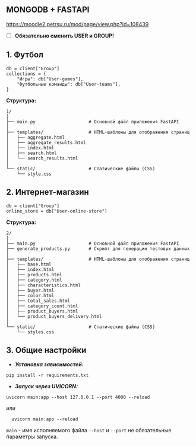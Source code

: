 ﻿## **MONGODB + FASTAPI**

https://moodle2.petrsu.ru/mod/page/view.php?id=108439
 - [ ] **Обязательно сменить USER и GROUP!**

## **1. Футбол**

```
db = client["Group"]  
collections = {  
    "Игры": db["User-games"],  
    "Футбольные команды": db["User-teams"],  
}
```

**Структура:**
```
1/
│
├── main.py                    # Основной файл приложения FastAPI
│
├── templates/                 # HTML-шаблоны для отображения страниц
│   ├── aggregate.html
│   ├── aggregate_results.html
│   ├── index.html
│   ├── search.html
│   └── search_results.html
│
└── static/                    # Статические файлы (CSS)
    └── style.css

```

## **2. Интернет-магазин**

```
db = client["Group"]  
online_store = db["User-online-store"]
```
**Структура:**
```
2/
│
├── main.py                    # Основной файл приложения FastAPI
├── generate_products.py       # Скрипт для генерации тестовых данных
│
├── templates/                 # HTML-шаблоны для отображения страниц
│   ├── base.html
│   ├── index.html
│   ├── products.html
│   ├── category.html
│   ├── characteristics.html
│   ├── buyer.html
│   ├── color.html
│   ├── total_sales.html
│   ├── category_count.html
│   ├── product_buyers.html
│   └── product_buyers_delivery.html
│
└── static/                    # Статические файлы (CSS)
    └── styles.css

```

## **3. Общие настройки**

 - ***Установка зависимостей:***
 ```
 pip install -r requirements.txt
 ```

 -  ***Запуск через UVICORN:*** 
```
uvicorn main:app --host 127.0.0.1 --port 4000 --reload 
```
 *или* 
 ```
   uvicorn main:app --reload
```
   
   `main` - имя исполняемого файла 
   `--host` и `--port` не обязательные параметры запуска.

